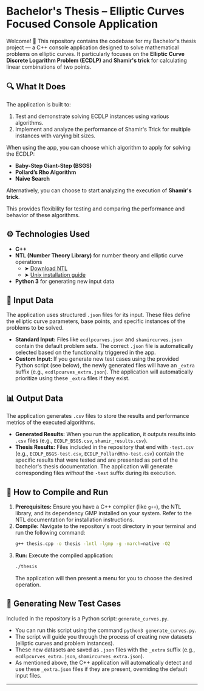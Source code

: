 # Bachelor's Thesis – Elliptic Curves Focused Console Application

Welcome! 👋
This repository contains the codebase for my Bachelor's thesis project — a C++ console application designed to solve mathematical problems on elliptic curves. It particularly focuses on the **Elliptic Curve Discrete Logarithm Problem (ECDLP)** and **Shamir's trick** for calculating linear combinations of two points.

## 🔍 What It Does

The application is built to:
1.  Test and demonstrate solving ECDLP instances using various algorithms.
2.  Implement and analyze the performance of Shamir's Trick for multiple instances with varying bit sizes.

When using the app, you can choose which algorithm to apply for solving the ECDLP:

-   **Baby-Step Giant-Step (BSGS)**
-   **Pollard’s Rho Algorithm**
-   **Naive Search**

Alternatively, you can choose to start analyzing the execution of **Shamir's trick**.

This provides flexibility for testing and comparing the performance and behavior of these algorithms.

## ⚙️ Technologies Used

-   **C++**
-   **NTL (Number Theory Library)** for number theory and elliptic curve operations
    -   ➤ [Download NTL](https://libntl.org/download.html)
    -   ➤ [Unix installation guide](https://libntl.org/doc/tour-unix.html)
-   **Python 3** for generating new input data

## 📂 Input Data

The application uses structured `.json` files for its input. These files define the elliptic curve parameters, base points, and specific instances of the problems to be solved.

-   **Standard Input:** Files like `ecdlpcurves.json` and `shamircurves.json` contain the default problem sets. The correct `.json` file is automatically selected based on the functionality triggered in the app.
-   **Custom Input:** If you generate new test cases using the provided Python script (see below), the newly generated files will have an `_extra` suffix (e.g., `ecdlpcurves_extra.json`). The application will automatically prioritize using these `_extra` files if they exist.

## 📊 Output Data

The application generates `.csv` files to store the results and performance metrics of the executed algorithms.

-   **Generated Results:** When you run the application, it outputs results into `.csv` files (e.g., `ECDLP_BSGS.csv`, `shamir_results.csv`).
-   **Thesis Results:** Files included in the repository that end with `-test.csv` (e.g., `ECDLP_BSGS-test.csv`, `ECDLP_PollardRho-test.csv`) contain the specific results that were tested and are presented as part of the bachelor's thesis documentation. The application will generate corresponding files *without* the `-test` suffix during its execution.

## 🚀 How to Compile and Run

1.  **Prerequisites:** Ensure you have a C++ compiler (like `g++`), the NTL library, and its dependency GMP installed on your system. Refer to the NTL documentation for installation instructions.
2.  **Compile:** Navigate to the repository's root directory in your terminal and run the following command:
    ```bash
    g++ thesis.cpp -o thesis -lntl -lgmp -g -march=native -O2
    ```
3.  **Run:** Execute the compiled application:
    ```bash
    ./thesis
    ```
    The application will then present a menu for you to choose the desired operation.
    

## 🧪 Generating New Test Cases

Included in the repository is a Python script: `generate_curves.py`.

-   You can run this script using the command `python3 generate_curves.py`.
-   The script will guide you through the process of creating new datasets (elliptic curves and problem instances).
-   These new datasets are saved as `.json` files with the `_extra` suffix (e.g., `ecdlpcurves_extra.json`, `shamircurves_extra.json`).
-   As mentioned above, the C++ application will automatically detect and use these `_extra.json` files if they are present, overriding the default input files.

---
